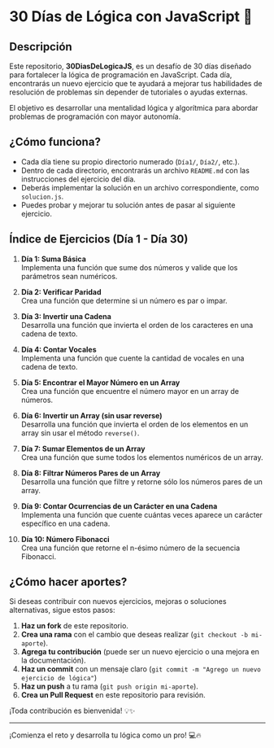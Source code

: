 # 30 Días de Lógica con JavaScript 🚀  

## Descripción  
Este repositorio, **30DiasDeLogicaJS**, es un desafío de 30 días diseñado para fortalecer la lógica de programación en JavaScript. Cada día, encontrarás un nuevo ejercicio que te ayudará a mejorar tus habilidades de resolución de problemas sin depender de tutoriales o ayudas externas.  

El objetivo es desarrollar una mentalidad lógica y algorítmica para abordar problemas de programación con mayor autonomía.  

## ¿Cómo funciona?  
- Cada día tiene su propio directorio numerado (`Día1/`, `Día2/`, etc.).  
- Dentro de cada directorio, encontrarás un archivo `README.md` con las instrucciones del ejercicio del día.  
- Deberás implementar la solución en un archivo correspondiente, como `solucion.js`.  
- Puedes probar y mejorar tu solución antes de pasar al siguiente ejercicio. 

## Índice de Ejercicios (Día 1 - Día 30)

1. **Día 1: Suma Básica**  
   Implementa una función que sume dos números y valide que los parámetros sean numéricos.

2. **Día 2: Verificar Paridad**  
   Crea una función que determine si un número es par o impar.

3. **Día 3: Invertir una Cadena**  
   Desarrolla una función que invierta el orden de los caracteres en una cadena de texto.

4. **Día 4: Contar Vocales**  
   Implementa una función que cuente la cantidad de vocales en una cadena de texto.

5. **Día 5: Encontrar el Mayor Número en un Array**  
   Crea una función que encuentre el número mayor en un array de números.

6. **Día 6: Invertir un Array (sin usar reverse)**  
   Desarrolla una función que invierta el orden de los elementos en un array sin usar el método `reverse()`.

7. **Día 7: Sumar Elementos de un Array**  
   Crea una función que sume todos los elementos numéricos de un array.

8. **Día 8: Filtrar Números Pares de un Array**  
   Desarrolla una función que filtre y retorne sólo los números pares de un array.

9. **Día 9: Contar Ocurrencias de un Carácter en una Cadena**  
   Implementa una función que cuente cuántas veces aparece un carácter específico en una cadena.

10. **Día 10: Número Fibonacci**  
    Crea una función que retorne el n-ésimo número de la secuencia Fibonacci.


## ¿Cómo hacer aportes?  
Si deseas contribuir con nuevos ejercicios, mejoras o soluciones alternativas, sigue estos pasos:  

1. **Haz un fork** de este repositorio.  
2. **Crea una rama** con el cambio que deseas realizar (`git checkout -b mi-aporte`).  
3. **Agrega tu contribución** (puede ser un nuevo ejercicio o una mejora en la documentación).  
4. **Haz un commit** con un mensaje claro (`git commit -m "Agrego un nuevo ejercicio de lógica"`)  
5. **Haz un push** a tu rama (`git push origin mi-aporte`).  
6. **Crea un Pull Request** en este repositorio para revisión.  

¡Toda contribución es bienvenida! 💡✨  

---  

¡Comienza el reto y desarrolla tu lógica como un pro! 💻🔥  

